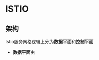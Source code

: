 # ISTIO
## 架构
Istio服务网格逻辑上分为**数据平面**和**控制平面**

- **数据平面**由
<!--stackedit_data:
eyJoaXN0b3J5IjpbMTg3MzEyMzU2MCwtMTU4OTM2OTk5OSw3Mz
A5OTgxMTZdfQ==
-->
